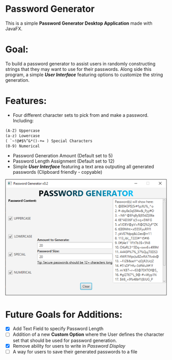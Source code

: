 # Password Generator


This is a simple **Password Generator Desktop Application** made with JavaFX.

# Goal:
To build a password generator to assist users in randomly constructing strings that they may want to use for their passwords.
Along side this program, a simple ***User Interface*** featuring options to customize the string generation. 

# Features:

  - Four different character sets to pick from and make a password. Including:
  ``` 
(A-Z) Uppercase 
(a-z) Lowercase
( `~!@#$%^&*()-+= ) Special Characters
(0-9) Numerical
```
  - Password Generation Amount (Default set to 5)
  - Password Length Assignment (Default set to 12)
  - Simple ***User Interface*** featuring a text area outputing all generated passwords (Clipboard friendly - copyable)
  
![](images/PassGenCapture.png)

# Future Goals for Additions: 
- [x] Add Text Field to specify Password Length
- [ ] Addition of a new **Custom Option** where the User defines the character set that should be used for password generation.
- [x] Remove ability for users to write in *Password Display*
- [ ] A way for users to save their generated passwords to a file
